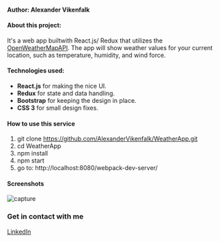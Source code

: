 #### Author: Alexander Vikenfalk

#### About this project: 
It's a web app builtwith React.js/ Redux that utilizes the [OpenWeatherMapAPI](https://openweathermap.org/api/ "Open Weather Map API"). The app will show weather values for your current location, such as temperature, humidity, and wind force.

#### Technologies used: 
* **React.js** for making the nice UI.
* **Redux** for state and data handling.
* **Bootstrap** for keeping the design in place.
* **CSS 3** for small design fixes.

#### How to use this service ####
1. git clone https://github.com/AlexanderVikenfalk/WeatherApp.git
2. cd WeatherApp
3. npm install
4. npm start
5. go to: http://localhost:8080/webpack-dev-server/

#### Screenshots ####
![capture](https://user-images.githubusercontent.com/16190870/37050175-7489b2d0-2173-11e8-98c6-56fb64ea9b7a.PNG)

### Get in contact with me ###
[LinkedIn](https://de.linkedin.com/in/alexander-vikenfalk-6b993b42)

